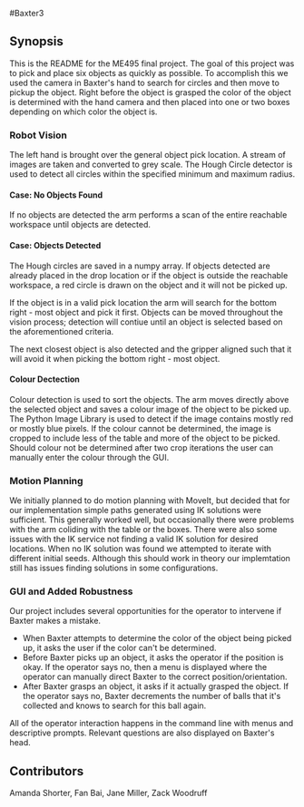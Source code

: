 #Baxter3

## Synopsis

This is the README for the ME495 final project. The goal of this project was to pick and place six objects as quickly as possible. To accomplish this we used the camera in Baxter's hand to search for circles and then move to pickup the object. Right before the object is grasped the color of the object is determined with the hand camera and then placed into one or two boxes depending on which color the object is. 

### Robot Vision

The left hand is brought over the general object pick location. A stream of images are taken and converted to grey scale. The Hough Circle detector is used to detect all circles within the specified minimum and maximum radius. 

#### Case: No Objects Found

If no objects are detected the arm performs a scan of the entire reachable workspace until objects are detected.

#### Case: Objects Detected

The Hough circles are saved in a numpy array. If objects detected are already placed in the drop location or if the object is outside the reachable workspace, a red circle is drawn on the object and it will not be picked up.

If the object is in a valid pick location  the arm will search for the bottom right - most object and pick it first. Objects can be moved throughout the vision process; detection will contiue until an object is selected based on the aforementioned criteria. 

The next closest object is also detected and the gripper aligned such that it will avoid it when picking the bottom right - most object.

#### Colour Dectection

Colour detection is used to sort the objects. The arm moves directly above the selected object and saves a colour image of the object to be picked up. The Python Image Library is used to detect if the image contains mostly red or mostly blue pixels. If the colour cannot be determined, the image is cropped to include less of the table and more of the object to be picked. Should colour not be determined after two crop iterations the user can manually enter the colour through the GUI.

### Motion Planning
We initially planned to do motion planning with MoveIt, but decided that for our implementation simple paths generated using IK solutions were sufficient. This generally worked well, but occasionally there were problems with the arm coliding with the table or the boxes. There were also some issues with the IK service not finding a valid IK solution for desired locations. When no IK solution was found we attempted to iterate with different initial seeds. Although this should work in theory our implemtation still has issues finding solutions in some configurations. 

### GUI and Added Robustness

Our project includes several opportunities for the operator to intervene if Baxter makes a mistake. 
* When Baxter attempts to determine the color of the object being picked up, it asks the user if the color can't be determined. 
* Before Baxter picks up an object, it asks the operator if the position is okay. If the operator says no, then a menu is displayed where the operator can manually direct Baxter to the correct position/orientation. 
* After Baxter grasps an object, it asks if it actually grasped the object. If the operator says no, Baxter decrements the number of balls that it's collected and knows to search for this ball again. 

All of the operator interaction happens in the command line with menus and descriptive prompts. Relevant questions are also displayed on Baxter's head. 

## Contributors

Amanda Shorter,
Fan Bai,
Jane Miller,
Zack Woodruff